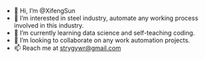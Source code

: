- 👋 Hi, I’m @XifengSun
- 👀 I’m interested in steel industry, automate any working process involved in this industry. 
- 🌱 I’m currently learning data science and self-teaching coding.
- 💞️ I’m looking to collaborate on any work automation projects.
- 📫 Reach me at strygywr@gmail.com

<!---
XifengSun/XifengSun is a ✨ special ✨ repository because its `README.md` (this file) appears on your GitHub profile.
You can click the Preview link to take a look at your changes.
--->

